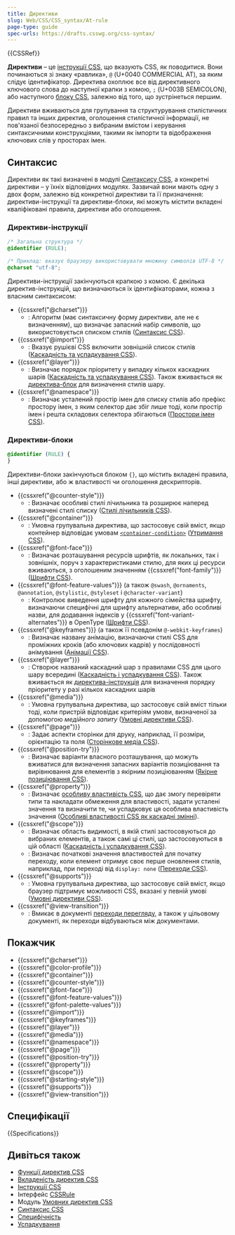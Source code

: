 ```yaml
---
title: Директиви
slug: Web/CSS/CSS_syntax/At-rule
page-type: guide
spec-urls: https://drafts.csswg.org/css-syntax/
---
```


{{CSSRef}}

**Директиви** – це [інструкції CSS](/uk/docs/Web/CSS/CSS_syntax/Syntax#instruktsii-css), що вказують CSS, як поводитися. Вони починаються зі знаку «равлика», `@` (U+0040 COMMERCIAL AT), за яким слідує ідентифікатор. Директива охоплює все від директивного ключового слова до наступної крапки з комою, `;` (U+003B SEMICOLON), або наступного [блоку CSS](/uk/docs/Web/CSS/CSS_syntax/Syntax#bloky-oholoshen-css), залежно від того, що зустрінеться першим.

Директиви вживаються для групування та структурування стилістичних правил та інших директив, оголошення стилістичної інформації, не пов'язаної безпосередньо з вибраним вмістом і керування синтаксичними конструкціями, такими як імпорти та відображення ключових слів у просторах імен.

## Синтаксис

Директиви як такі визначені в модулі [Синтаксису CSS](/uk/docs/Web/CSS/CSS_syntax), а конкретні директиви – у їхніх відповідних модулях. Зазвичай вони мають одну з двох форм, залежно від конкретної директиви та її призначення: директиви-інструкції та директиви-блоки, які можуть містити вкладені кваліфіковані правила, директиви або оголошення.

### Директиви-інструкції

```css
/* Загальна структура */
@identifier (RULE);

/* Приклад: вказує браузеру використовувати множину символів UTF-8 */
@charset "utf-8";
```

Директиви-інструкції закінчуються крапкою з комою. Є декілька директив-інструкцій, що визначаються їх ідентифікаторами, кожна з власним синтаксисом:

- {{cssxref("@charset")}}
  - : Алгоритм (має синтаксичну форму директиви, але не є визначенням), що визначає запасний набір символів, що використовується списком стилів ([Синтаксис CSS](/uk/docs/Web/CSS/CSS_syntax)).
- {{cssxref("@import")}}
  - : Вказує рушієві CSS включити зовнішній список стилів ([Каскадність та успадкування CSS](/uk/docs/Web/CSS/CSS_cascade)).
- {{cssxref("@layer")}}
  - : Визначає порядок пріоритету у випадку кількох каскадних шарів ([Каскадність та успадкування CSS](/uk/docs/Web/CSS/CSS_cascade)). Також вживається як [директива-блок](#layer) для визначення стилів шару.
- {{cssxref("@namespace")}}
  - : Визначає усталений простір імен для списку стилів або префікс простору імен, з яким селектор дає збіг лише тоді, коли простір імен і решта складових селектора збігаються ([Простори імен CSS](/uk/docs/Web/CSS/CSS_namespaces)).

### Директиви-блоки

```css
@identifier (RULE) {
}
```

Директиви-блоки закінчуються блоком `{}`, що містить вкладені правила, інші директиви, або ж властивості чи оголошення дескрипторів.

- {{cssxref("@counter-style")}}
  - : Визначає особливі стилі лічильника та розширює наперед визначені стилі списку ([Стилі лічильників CSS](/uk/docs/Web/CSS/CSS_counter_styles)).
- {{cssxref("@container")}}
  - : Умовна групувальна директива, що застосовує свій вміст, якщо контейнер відповідає умовам [`<container-condition>`](/uk/docs/Web/CSS/@container#container-condition) ([Утримання CSS](/uk/docs/Web/CSS/CSS_containment)).
- {{cssxref("@font-face")}}
  - : Визначає розташування ресурсів шрифтів, як локальних, так і зовнішніх, поруч з характеристиками стилю, для яких ці ресурси вживаються, з оголошеним значенням {{cssxref("font-family")}} ([Шрифти CSS](/uk/docs/Web/CSS/CSS_fonts)).
- {{cssxref("@font-feature-values")}} (а також `@swash`, `@ornaments`, `@annotation`, `@stylistic`, `@styleset` і `@character-variant`)
  - : Контролює виведення шрифту для кожного сімейства шрифту, визначаючи специфічні для шрифту альтернативи, або особливі назви, для додавання індексів у {{cssxref("font-variant-alternates")}} в OpenType ([Шрифти CSS](/uk/docs/Web/CSS/CSS_fonts)).
- {{cssxref("@keyframes")}} (а також її псевдонім `@-webkit-keyframes`)
  - : Визначає названу анімацію, визначаючи стилі CSS для проміжних кроків (або ключових кадрів) у послідовності анімування ([Анімації CSS](/uk/docs/Web/CSS/CSS_animations)).
- {{cssxref("@layer")}}
  - : Створює названий каскадний шар з правилами CSS для цього шару всередині ([Каскадність і успадкування CSS](/uk/docs/Web/CSS/CSS_cascade)). Також вживається як [директива-інструкція](#layer) для визначення порядку пріоритету у разі кількох каскадних шарів
- {{cssxref("@media")}}
  - : Умовна групувальна директива, що застосовує свій вміст тільки тоді, коли пристрій відповідає критеріям умови, визначеної за допомогою _медійного запиту_ ([Умовні директиви CSS](/uk/docs/Web/CSS/CSS_conditional_rules)).
- {{cssxref("@page")}}
  - : Задає аспекти сторінки для друку, наприклад, її розміри, орієнтацію та поля ([Сторінкове медіа CSS](/uk/docs/Web/CSS/CSS_paged_media)).
- {{cssxref("@position-try")}}
  - : Визначає варіанти власного розташування, що можуть вживатися для визначення запасних варіантів позиціювання та вирівнювання для елементів з якірним позиціюванням ([Якірне позиціювання CSS](/uk/docs/Web/CSS/CSS_anchor_positioning)).
- {{cssxref("@property")}}
  - : Визначає [особливу властивість CSS](/uk/docs/Web/CSS/Using_CSS_custom_properties), що дає змогу перевіряти типи та накладати обмеження для властивості, задати усталені значення та визначити те, чи успадковує ця особлива властивість значення ([Особливі властивості CSS як каскадні змінні](/uk/docs/Web/CSS/CSS_cascading_variables)).
- {{cssxref("@scope")}}
  - : Визначає область видимості, в якій стилі застосовуються до вибраних елементів, а також самі ці стилі, що застосовуються в цій області ([Каскадність і успадкування CSS](/uk/docs/Web/CSS/CSS_cascade)).
  - : Визначає початкові значення властивостей для початку переходу, коли елемент отримує своє перше оновлення стилів, наприклад, при переході від `display: none` ([Переходи CSS](/uk/docs/Web/CSS/CSS_transitions)).
- {{cssxref("@supports")}}
  - : Умовна групувальна директива, що застосовує свій вміст, якщо браузер підтримує можливості CSS, вказані у певній умові ([Умовні директиви CSS](/uk/docs/Web/CSS/CSS_conditional_rules)).
- {{cssxref("@view-transition")}}
  - : Вмикає в документі [переходи перегляду](/uk/docs/Web/API/View_Transitions_API), а також у цільовому документі, як переходи відбуваються між документами.

## Покажчик

- {{cssxref("@charset")}}
- {{cssxref("@color-profile")}}
- {{cssxref("@container")}}
- {{cssxref("@counter-style")}}
- {{cssxref("@font-face")}}
- {{cssxref("@font-feature-values")}}
- {{cssxref("@font-palette-values")}}
- {{cssxref("@import")}}
- {{cssxref("@keyframes")}}
- {{cssxref("@layer")}}
- {{cssxref("@media")}}
- {{cssxref("@namespace")}}
- {{cssxref("@page")}}
- {{cssxref("@position-try")}}
- {{cssxref("@property")}}
- {{cssxref("@scope")}}
- {{cssxref("@starting-style")}}
- {{cssxref("@supports")}}
- {{cssxref("@view-transition")}}

## Специфікації

{{Specifications}}

## Дивіться також

- [Функції директив CSS](/uk/docs/Web/CSS/At-rule-functions)
- [Вкладеність директив CSS](/uk/docs/Web/CSS/CSS_nesting/Nesting_at-rules)
- [Інструкції CSS](/uk/docs/Web/CSS/CSS_syntax/Syntax#instruktsii-css)
- Інтерфейс [CSSRule](/uk/docs/Web/API/CSSRule)
- Модуль [Умовних директив CSS](/uk/docs/Web/CSS/CSS_conditional_rules)
- [Синтаксис CSS](/uk/docs/Web/CSS/CSS_syntax/Syntax)
- [Специфічність](/uk/docs/Web/CSS/Specificity)
- [Успадкування](/uk/docs/Web/CSS/Inheritance)
